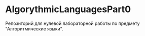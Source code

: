 # AlgorythmicLanguagesPart0
Репозиторий для нулевой лабораторной работы по предмету "Алгоритмические языки".